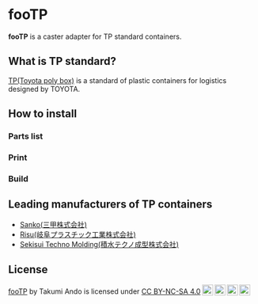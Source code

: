 # fooTP

**fooTP** is a caster adapter for TP standard containers.

## What is TP standard?

[TP(Toyota poly box)](http://www.toyota-lf.com/product/hokan_detail/d_plasticcontainer.html) is a standard of plastic containers for logistics designed by TOYOTA.

## How to install

### Parts list

### Print

### Build

## Leading manufacturers of TP containers

- [Sanko(三甲株式会社)](https://www.sanko-kk.co.jp/)
- [Risu(岐阜プラスチック工業株式会社)](https://www.risu.co.jp/)
- [Sekisui Techno Molding(積水テクノ成型株式会社)](https://sekisui-techno-molding.jp/)

## License

<p xmlns:cc="http://creativecommons.org/ns#" xmlns:dct="http://purl.org/dc/terms/"><a property="dct:title" rel="cc:attributionURL" href="https://github.com/takumiando/footp">fooTP</a> by <span property="cc:attributionName">Takumi Ando</span> is licensed under <a href="http://creativecommons.org/licenses/by-nc-sa/4.0/?ref=chooser-v1" target="_blank" rel="license noopener noreferrer" style="display:inline-block;">CC BY-NC-SA 4.0<img style="height:22px!important;margin-left:3px;vertical-align:text-bottom;" src="https://mirrors.creativecommons.org/presskit/icons/cc.svg?ref=chooser-v1"><img style="height:22px!important;margin-left:3px;vertical-align:text-bottom;" src="https://mirrors.creativecommons.org/presskit/icons/by.svg?ref=chooser-v1"><img style="height:22px!important;margin-left:3px;vertical-align:text-bottom;" src="https://mirrors.creativecommons.org/presskit/icons/nc.svg?ref=chooser-v1"><img style="height:22px!important;margin-left:3px;vertical-align:text-bottom;" src="https://mirrors.creativecommons.org/presskit/icons/sa.svg?ref=chooser-v1"></a></p>

